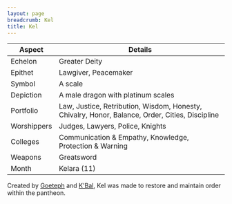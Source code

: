 ```yaml
---
layout: page
breadcrumb: Kel
title: Kel
---
```


Aspect | Details
--- | ---
Echelon | Greater Deity
Epithet | Lawgiver, Peacemaker
Symbol | A scale
Depiction | A male dragon with platinum scales
Portfolio | Law, Justice, Retribution, Wisdom, Honesty, Chivalry, Honor, Balance, Order, Cities, Discipline
Worshippers | Judges, Lawyers, Police, Knights
Colleges | Communication & Empathy, Knowledge, Protection & Warning
Weapons | Greatsword
Month | Kelara (11)

Created by [Goeteph](goeteph) and [K'Bal](kbal), Kel was made to restore and maintain order within the pantheon.
